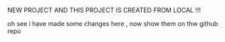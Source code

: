 NEW PROJECT 
AND THIS PROJECT IS CREATED FROM LOCAL !!!

oh see i have made some changes here , now show them on thw github repo